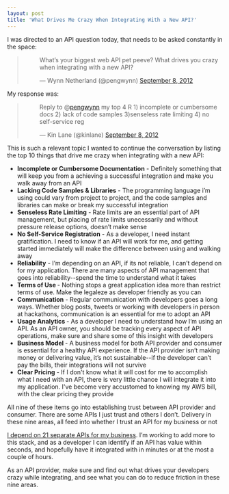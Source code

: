```yaml
---
layout: post
title: 'What Drives Me Crazy When Integrating With a New API?'
---
```

<p>I was directed to an API question today, that needs to be asked constantly in the space:</p>
<blockquote class="twitter-tweet" style="padding-left: 50px;">
<p>What&rsquo;s your biggest web API pet peeve? What drives you crazy when integrating with a new API?</p>
&mdash; Wynn Netherland (@pengwynn) <a href="https://twitter.com/pengwynn/status/244460963586273280">September 8, 2012</a></blockquote>
<script src="http://platform.twitter.com/widgets.js"></script>
<p>My response was:</p>
<blockquote class="twitter-tweet" style="padding-left: 50px;">
<p>Reply to @<a href="https://twitter.com/pengwynn">pengwynn</a> my top 4 R 1) incomplete or cumbersome docs 2) lack of code samples 3)senseless rate limiting 4) no self-service reg</p>
&mdash; Kin Lane (@kinlane) <a href="https://twitter.com/kinlane/status/244493586215870465">September 8, 2012</a></blockquote>
<script src="http://platform.twitter.com/widgets.js"></script>
<p>This is such a relevant topic I wanted to continue the conversation by listing the top 10 things that drive me crazy when integrating with a new API:</p>
<ul class="mainlist">
<li><strong>Incomplete or Cumbersome Documentation</strong> - Definitely something that will keep you from a achieving a successful integration and make you walk away from an API</li>
<li><strong>Lacking Code Samples &amp; Libraries</strong> - The programming language i&rsquo;m using could vary from project to project, and the code samples and libraries can make or break my successful integration</li>
<li><strong>Senseless Rate Limiting</strong> - Rate limits are an essential part of API management, but placing of rate limits unecessarily and without pressure release options, doesn&rsquo;t make sense</li>
<li><strong>No Self-Service Registration</strong> - As a developer, I need instant gratification.  I need to know if an API will work for me, and getting started immediately will make the difference between using and walking away</li>
<li><strong>Reliability</strong> - I&rsquo;m depending on an API, if its not reliable, I can&rsquo;t depend on for my application.  There are many aspects of API management that goes into reliability--spend the time to understand what it takes</li>
<li><strong>Terms of Use </strong>- Nothing stops a great application idea more than restrict terms of use.  Make the legaleze as developer friendly as you can</li>
<li><strong>Communication</strong> - Regular communication with developers goes a long ways.  Whether blog posts, tweets or working with developers in person at hackathons, communication is an essential for me to adopt an API</li>
<li><strong>Usage Analytics </strong>- As a developer I need to understand how I&rsquo;m using an API.  As an API owner, you should be tracking every aspect of API operations, make sure and share some of this insight with developers</li>
<li><strong>Business Model </strong>- A business model for both API provider and consumer is essential for a healthy API experience.  If the API provider isn&rsquo;t making money or delivering value, it&rsquo;s not sustainable--if the developer can&rsquo;t pay the bills, their integrations will not survive</li>
<li><strong>Clear Pricing</strong> - If I don't know what it will cost for me to accomplish what I need with an API, there is very little chance I will integrate it into my application. I've become very accustomed to knowing my AWS bill, with the clear pricing they provide</li>
</ul>
<p>All nine of these items go into establishing trust between API provider and consumer.  There are some APIs I just trust and others I don&rsquo;t.  Delivery in these nine areas, all feed into whether I trust an API for my business or not</p>
<ul class="mainlist">
</ul>
<p><a title="I depend on 21 separate APIs for my business" href="http://apievangelist.com/2012/08/02/the-apis-that-i-depend-on-for-my-business/">I depend on 21 separate APIs for my business</a>.  I&rsquo;m working to add more to this stack, and as a developer I can identify if an API has value within seconds, and hopefully have it integrated with in minutes or at the most a couple of hours. &nbsp;</p>
<p>As an API provider, make sure and find out what drives your developers crazy while integrating, and see what you can do to reduce friction in these nine areas. &nbsp;</p>